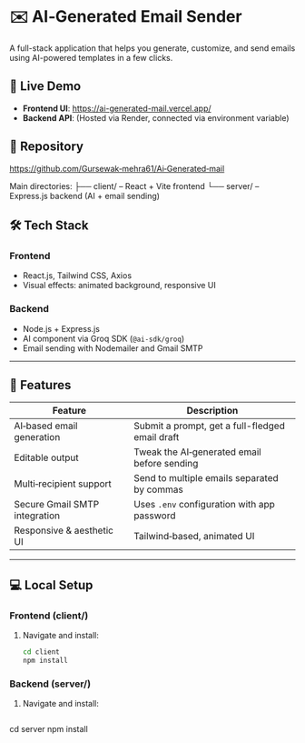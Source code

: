 # ✉️ AI‑Generated Email Sender

A full-stack application that helps you generate, customize, and send emails using AI-powered templates in a few clicks.

## 🚀 Live Demo

- **Frontend UI**: https://ai-generated-mail.vercel.app/  
- **Backend API**: (Hosted via Render, connected via environment variable)

## 📁 Repository

https://github.com/Gursewak‑mehra61/Ai‑Generated‑mail

Main directories:
├── client/ – React + Vite frontend
└── server/ – Express.js backend (AI + email sending)


## 🛠️ Tech Stack

### Frontend
- React.js, Tailwind CSS, Axios  
- Visual effects: animated background, responsive UI

### Backend
- Node.js + Express.js  
- AI component via Groq SDK (`@ai‑sdk/groq`)  
- Email sending with Nodemailer and Gmail SMTP

---

## 🎯 Features

| Feature                        | Description                                             |
|-------------------------------|---------------------------------------------------------|
| AI‑based email generation     | Submit a prompt, get a full-fledged email draft        |
| Editable output               | Tweak the AI‑generated email before sending             |
| Multi‑recipient support       | Send to multiple emails separated by commas             |
| Secure Gmail SMTP integration | Uses `.env` configuration with app password             |
| Responsive & aesthetic UI     | Tailwind‑based, animated UI                             |

---

## 💻 Local Setup

### Frontend (client/)
1. Navigate and install:
   ```bash
   cd client
   npm install
### Backend (server/)
1. Navigate and install:
   ```bash
  cd server
  npm install
